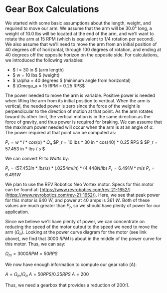 # Gear Box Calculations

We started with some basic assumptions about the length, weight, and required to move our arm. We assume that the arm will be 30.0" long, a weight of 10.0 lbs will be located at the end of the arm, and we'll want to rotate the arm at 15 RPM (which is equivalent to 1/4 rotation per second). We also assume that we'll need to move the arm from an initial position of 40 degrees off of horizontal, through 100 degrees of rotation, and ending at 40 degrees off the opposite horizon on the opposite side. For calculations, we introduced the following variables:

* $ l = 30 in $ (arm length)
* $ w = 10 lbs $ (weight)
* $ \alpha = 40 degrees $ (minimum angle from horizontal)
* $ \Omega_a =  15 RPM  = 0.25 RPS$

The power needed to move the arm is variable. Positive power is needed when lifting the arm from its initial position to vertical. When the arm is vertical, the needed power is zero since the force of the weight is perpendicular to the direction of motion at that point. As the arm rotates toward its other limit, the vertical motion is in the same direction as the force of gravity, and thus power is required for braking. We can assume that the maximum power needed will occur when the arm is at an angle of $\alpha$. The power required at that point can be computed as:

$P_r = w * l * cos(\alpha) * \Omega_a$
$P_r = 10 lbs * 30 in * cos(40) * 0.25 RPS $
$P_r = 57.453 in * lbs / s $

We can convert $Pr$ to $Watts$ by:

$P_r = (57.453 in * lbs / s) * (.0254 m/in) * (4.448 N/lb)$
$P_r = 6.491 N * m / s$
$P_r = 6.491 W$

We plan to use the REV Robotics Neo Vortex motor. Specs for this motor can be found at: [https://www.revrobotics.com/rev-21-1652/](https://www.revrobotics.com/rev-21-1652/). Here, we see that peak power for this motor is 640 $W$, and power at 40 amps is 361 $W$. Both of these values are much greater than $P_r$, so we should have plenty of power for our application.

Since we believe we'll have plenty of power, we can concentrate on reducing the speed of the motor output to the speed we need to move the arm ($\Omega_a$). Looking at the power curve diagram for the motor (see link above), we find that 3000 $RPM$ is about in the middle of the power curve for this motor. Thus, we can say:

$\Omega_m = 3000 RPM = 50 RPS$

We now have enough information to compute our gear ratio ($A$):

$A = \Omega_m / \Omega_a$
$A = 50 RPS / 0.25 RPS$
$A = 200$

Thus, we need a gearbox that provides a reduction of 200:1.


